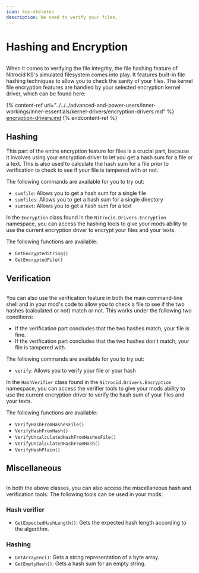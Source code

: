 ```yaml
---
icon: key-skeleton
description: We need to verify your files.
---
```


# Hashing and Encryption

<figure><img src="https://github.com/Aptivi-Stable-Docs/nks-manual-0.1.0/blob/main/.gitbook/assets/157-sum.png" alt=""><figcaption></figcaption></figure>

When it comes to verifying the file integrity, the file hashing feature of Nitrocid KS's simulated filesystem comes into play. It features built-in file hashing techniques to allow you to check the sanity of your files. The kernel file encryption features are handled by your selected encryption kernel driver, which can be found here:

{% content-ref url="../../../advanced-and-power-users/inner-workings/inner-essentials/kernel-drivers/encryption-drivers.md" %}
[encryption-drivers.md](../../../advanced-and-power-users/inner-workings/inner-essentials/kernel-drivers/encryption-drivers.md)
{% endcontent-ref %}

## Hashing

This part of the entire encryption feature for files is a crucial part, because it involves using your encryption driver to let you get a hash sum for a file or a text. This is also used to calculate the hash sum for a file prior to verification to check to see if your file is tampered with or not.

The following commands are available for you to try out:

* `sumfile`: Allows you to get a hash sum for a single file
* `sumfiles`: Allows you to get a hash sum for a single directory
* `sumtext`: Allows you to get a hash sum for a text

In the `Encryption` class found in the `Nitrocid.Drivers.Encryption` namespace, you can access the hashing tools to give your mods ability to use the current encryption driver to encrypt your files and your texts.

The following functions are available:

* `GetEncryptedString()`
* `GetEncryptedFile()`

## Verification

<figure><img src="https://github.com/Aptivi-Stable-Docs/nks-manual-0.1.0/blob/main/.gitbook/assets/158-sum.png" alt=""><figcaption></figcaption></figure>

You can also use the verification feature in both the main command-line shell and in your mod's code to allow you to check a file to see if the two hashes (calculated or not) match or not. This works under the following two conditions:

* If the verification part concludes that the two hashes match, your file is fine.
* If the verification part concludes that the two hashes don't match, your file is tampered with.

The following commands are available for you to try out:

* `verify`: Allows you to verify your file or your hash

In the `HashVerifier` class found in the `Nitrocid.Drivers.Encryption` namespace, you can access the verifier tools to give your mods ability to use the current encryption driver to verify the hash sum of your files and your texts.

The following functions are available:

* `VerifyHashFromHashesFile()`
* `VerifyHashFromHash()`
* `VerifyUncalculatedHashFromHashesFile()`
* `VerifyUncalculatedHashFromHash()`
* `VerifyHashPlain()`

## Miscellaneous

<figure><img src="https://github.com/Aptivi-Stable-Docs/nks-manual-0.1.0/blob/main/.gitbook/assets/159-sum.png" alt=""><figcaption></figcaption></figure>

In both the above classes, you can also access the miscellaneous hash and verification tools. The following tools can be used in your mods:

### Hash verifier

* `GetExpectedHashLength()`: Gets the expected hash length according to the algorithm.

### Hashing

* `GetArrayEnc()`: Gets a string representation of a byte array.
* `GetEmptyHash()`: Gets a hash sum for an empty string.
